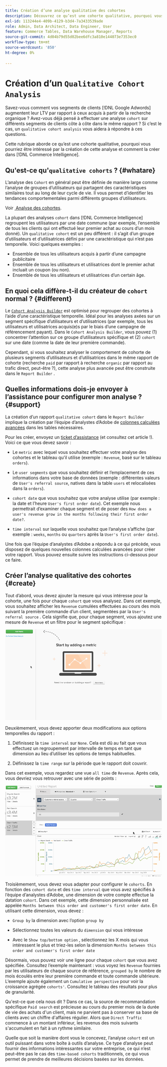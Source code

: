 ```yaml
---
title: Création d’une analyse qualitative des cohortes
description: Découvrez ce qu’est une cohorte qualitative, pourquoi vous pourriez être intéressé par la création de cette analyse et comment la créer dans Commerce Intelligence.
exl-id: 113244e4-409b-4129-b3d4-7a3433539ade
role: Admin, Data Architect, Data Engineer, User
feature: Commerce Tables, Data Warehouse Manager, Reports
source-git-commit: 4d04b79d55d02bee6dfc3a810e144073e7353ec0
workflow-type: tm+mt
source-wordcount: '850'
ht-degree: 0%

---
```


# Création d’un `Qualitative Cohort Analysis`

Savez-vous comment vos segments de clients [!DNL Google Adwords] augmentent leur LTV par rapport à ceux acquis à partir de la recherche organique ? Avez-vous déjà pensé à effectuer une analyse `cohort` sur différents segments de clients côte à côte dans le même rapport ? Si c’est le cas, un `qualitative cohort analysis` vous aidera à répondre à ces questions.

Cette rubrique aborde ce qu’est une cohorte qualitative, pourquoi vous pourriez être intéressé par la création de cette analyse et comment la créer dans [!DNL Commerce Intelligence].

## Qu&#39;est-ce qu&#39;`qualitative cohorts` ? {#whatare}

L’analyse des `Cohort` en général peut être définie de manière large comme l’analyse de groupes d’utilisateurs qui partagent des caractéristiques similaires tout au long de leur cycle de vie. Il vous permet d’identifier les tendances comportementales parmi différents groupes d’utilisateurs.

Voir [&#x200B; Analyse des cohortes &#x200B;](https://www.cohortanalysis.com/).

La plupart des analyses `cohort` dans [!DNL Commerce Intelligence] regroupent les utilisateurs par une date commune (par exemple, l’ensemble de tous les clients qui ont effectué leur premier achat au cours d’un mois donné). Un `qualitative cohort` est un peu différent : il s’agit d’un groupe d’utilisateurs et d’utilisatrices défini par une caractéristique qui n’est pas temporelle. Voici quelques exemples :

* Ensemble de tous les utilisateurs acquis à partir d’une campagne publicitaire
* Ensemble de tous les utilisateurs et utilisatrices dont le premier achat incluait un coupon (ou non).
* Ensemble de tous les utilisateurs et utilisatrices d’un certain âge.

## En quoi cela diffère-t-il du créateur de `cohort` normal ? {#different}

Le [`Cohort Analysis Builder`](../dev-reports/cohort-rpt-bldr.md) est optimisé pour regrouper des cohortes à l’aide d’une caractéristique temporelle. Idéal pour les analyses axées sur un segment spécifique d’utilisateurs et d’utilisatrices (par exemple, tous les utilisateurs et utilisatrices acquis(e)s par le biais d’une campagne de référencement payant). Dans le `Cohort Analysis Builder`, vous pouvez (1) concentrer l’attention sur ce groupe d’utilisateurs spécifique et (2) `cohort` sur une date (comme la date de leur première commande).

Cependant, si vous souhaitez analyser le comportement de cohorte de plusieurs segments d’utilisateurs et d’utilisatrices dans le même rapport de cohorte (recherche `paid` par rapport à recherche `organic` par rapport au trafic direct, peut-être ?), cette analyse plus avancée peut être construite dans le `Report Builder` .

## Quelles informations dois-je envoyer à l’assistance pour configurer mon analyse ? {#support}

La création d’un rapport `qualitative cohort` dans le `Report Builder` implique la création par l’équipe d’analystes d’Adobe de [colonnes calculées avancées](../data-warehouse-mgr/creating-calculated-columns.md) dans les tables nécessaires.

Pour les créer, envoyez un [ticket d’assistance](https://experienceleague.adobe.com/docs/commerce-knowledge-base/kb/troubleshooting/miscellaneous/mbi-service-policies.html?lang=fr) (et consultez cet article !). Voici ce que vous devez savoir :

* Le `metric` avec lequel vous souhaitez effectuer votre analyse des cohortes et le tableau qu’il utilise (exemple : `Revenue`, basé sur le tableau `orders`).

* Le `user segments` que vous souhaitez définir et l’emplacement de ces informations dans votre base de données (exemple : différentes valeurs de `User's referral source`, natives dans la table `users` et relocalisées dans la `orders`).

* `cohort date` que vous souhaitez que votre analyse utilise (par exemple : la date et l’heure `User's first order date`). Cet exemple nous permettrait d’examiner chaque segment et de poser des `How does a user's revenue grow in the months following their first order date?`.

* `time interval` sur laquelle vous souhaitez que l’analyse s’affiche (par exemple : `weeks`, `months` ou `quarters` après la `User's first order date`).

Une fois que l’équipe d’analystes d’Adobe a répondu à ce qui précède, vous disposez de quelques nouvelles colonnes calculées avancées pour créer votre rapport. Vous pouvez ensuite suivre les instructions ci-dessous pour ce faire.

## Créer l’analyse qualitative des cohortes {#create}

Tout d’abord, vous devez ajouter la mesure qui vous intéresse pour la cohorte, une fois pour chaque `cohort` que vous analysez. Dans cet exemple, vous souhaitez afficher les `Revenue` cumulées effectuées au cours des mois suivant la première commande d’un client, segmentées par la `User's referral source` . Cela signifie que, pour chaque segment, vous ajoutez une mesure de `Revenue` et un filtre pour le segment spécifique :

![Démonstration animée de la création d’une analyse qualitative des cohortes](../../assets/qualcohort1.gif)

Deuxièmement, vous devez apporter deux modifications aux options temporelles du rapport :

1. Définissez la `time interval` sur `None`. Cela est dû au fait que vous effectuez un regroupement par intervalle de temps en tant que dimension au lieu d’utiliser les options de temps habituelles.

1. Définissez la `time range` sur la période que le rapport doit couvrir.

Dans cet exemple, vous regardez une vue `all time` de `Revenue`. Après cela, vous devriez vous retrouver avec une série de points :

![Démonstration animée des options de regroupement et d’analyse des cohortes](../../assets/qualcohort2.gif)

Troisièmement, vous devez vous adapter pour configurer le `cohorts`. En fonction des `cohort date` et des `time interval` que vous avez spécifiés à l’équipe d’analystes d’Adobe, une dimension de votre compte effectue la datation `cohort`. Dans cet exemple, cette dimension personnalisée est appelée `Months between this order and customer's first order date`. En utilisant cette dimension, vous devez :

* `Group by` la dimension avec l’option `group by`

* Sélectionnez toutes les valeurs du `dimension` qui vous intéresse

* Avec le `Show top/bottom option` , sélectionnez les X mois qui vous intéressent le plus et triez-les selon la dimension `Months between this order and customer's first order date`

Désormais, vous pouvez voir une ligne pour chaque `cohort` que vous avez spécifiée. Consultez l’exemple maintenant : vous voyez les `Revenue` fournies par les utilisateurs de chaque source de référence, `grouped by` le nombre de mois écoulés entre leur première commande et toute commande ultérieure. L’exemple ajoute également un `Cumulative perspective` pour voir la croissance agrégée `cohorts'`. Consultez le tableau des résultats pour plus de granularité.

Qu&#39;est-ce que cela nous dit ? Dans ce cas, la source de recommandation spécifique `Paid search` est précieuse au cours du premier mois de la durée de vie des achats d&#39;un client, mais ne parvient pas à conserver sa base de clients avec un chiffre d&#39;affaires régulier. Alors que `Direct Traffic` commence à un montant inférieur, les revenus des mois suivants s&#39;accumulent en fait à un rythme similaire.

Quelle que soit la manière dont vous le concevez, l’analyse `cohort` est un outil puissant dans votre boîte à outils d’analyse. Ce type d’analyse peut fournir des informations intéressantes sur votre entreprise, ce qui n’est peut-être pas le cas des `time-based cohorts` traditionnels, ce qui vous permet de prendre de meilleures décisions basées sur les données.
